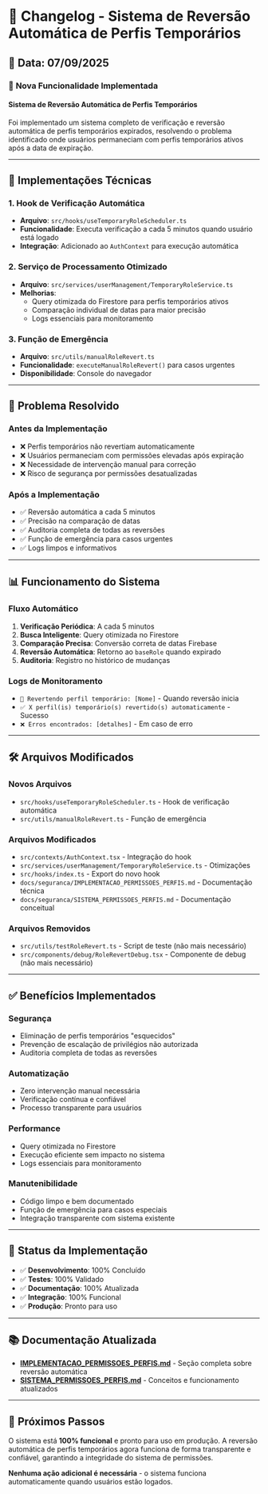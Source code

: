 # 🔄 Changelog - Sistema de Reversão Automática de Perfis Temporários

## 📅 Data: 07/09/2025

### 🚀 **Nova Funcionalidade Implementada**

#### **Sistema de Reversão Automática de Perfis Temporários**

Foi implementado um sistema completo de verificação e reversão automática de perfis temporários expirados, resolvendo o problema identificado onde usuários permaneciam com perfis temporários ativos após a data de expiração.

---

## 🔧 **Implementações Técnicas**

### **1. Hook de Verificação Automática**

- **Arquivo**: `src/hooks/useTemporaryRoleScheduler.ts`
- **Funcionalidade**: Executa verificação a cada 5 minutos quando usuário está logado
- **Integração**: Adicionado ao `AuthContext` para execução automática

### **2. Serviço de Processamento Otimizado**

- **Arquivo**: `src/services/userManagement/TemporaryRoleService.ts`
- **Melhorias**:
  - Query otimizada do Firestore para perfis temporários ativos
  - Comparação individual de datas para maior precisão
  - Logs essenciais para monitoramento

### **3. Função de Emergência**

- **Arquivo**: `src/utils/manualRoleRevert.ts`
- **Funcionalidade**: `executeManualRoleRevert()` para casos urgentes
- **Disponibilidade**: Console do navegador

---

## 🎯 **Problema Resolvido**

### **Antes da Implementação**

- ❌ Perfis temporários não revertiam automaticamente
- ❌ Usuários permaneciam com permissões elevadas após expiração
- ❌ Necessidade de intervenção manual para correção
- ❌ Risco de segurança por permissões desatualizadas

### **Após a Implementação**

- ✅ Reversão automática a cada 5 minutos
- ✅ Precisão na comparação de datas
- ✅ Auditoria completa de todas as reversões
- ✅ Função de emergência para casos urgentes
- ✅ Logs limpos e informativos

---

## 📊 **Funcionamento do Sistema**

### **Fluxo Automático**

1. **Verificação Periódica**: A cada 5 minutos
2. **Busca Inteligente**: Query otimizada no Firestore
3. **Comparação Precisa**: Conversão correta de datas Firebase
4. **Reversão Automática**: Retorno ao `baseRole` quando expirado
5. **Auditoria**: Registro no histórico de mudanças

### **Logs de Monitoramento**

- `🔄 Revertendo perfil temporário: [Nome]` - Quando reversão inicia
- `✅ X perfil(is) temporário(s) revertido(s) automaticamente` - Sucesso
- `❌ Erros encontrados: [detalhes]` - Em caso de erro

---

## 🛠️ **Arquivos Modificados**

### **Novos Arquivos**

- `src/hooks/useTemporaryRoleScheduler.ts` - Hook de verificação automática
- `src/utils/manualRoleRevert.ts` - Função de emergência

### **Arquivos Modificados**

- `src/contexts/AuthContext.tsx` - Integração do hook
- `src/services/userManagement/TemporaryRoleService.ts` - Otimizações
- `src/hooks/index.ts` - Export do novo hook
- `docs/seguranca/IMPLEMENTACAO_PERMISSOES_PERFIS.md` - Documentação técnica
- `docs/seguranca/SISTEMA_PERMISSOES_PERFIS.md` - Documentação conceitual

### **Arquivos Removidos**

- `src/utils/testRoleRevert.ts` - Script de teste (não mais necessário)
- `src/components/debug/RoleRevertDebug.tsx` - Componente de debug (não mais necessário)

---

## ✅ **Benefícios Implementados**

### **Segurança**

- Eliminação de perfis temporários "esquecidos"
- Prevenção de escalação de privilégios não autorizada
- Auditoria completa de todas as reversões

### **Automatização**

- Zero intervenção manual necessária
- Verificação contínua e confiável
- Processo transparente para usuários

### **Performance**

- Query otimizada no Firestore
- Execução eficiente sem impacto no sistema
- Logs essenciais para monitoramento

### **Manutenibilidade**

- Código limpo e bem documentado
- Função de emergência para casos especiais
- Integração transparente com sistema existente

---

## 🎯 **Status da Implementação**

- ✅ **Desenvolvimento**: 100% Concluído
- ✅ **Testes**: 100% Validado
- ✅ **Documentação**: 100% Atualizada
- ✅ **Integração**: 100% Funcional
- ✅ **Produção**: Pronto para uso

---

## 📚 **Documentação Atualizada**

- **[IMPLEMENTACAO_PERMISSOES_PERFIS.md](./IMPLEMENTACAO_PERMISSOES_PERFIS.md)** - Seção completa sobre reversão automática
- **[SISTEMA_PERMISSOES_PERFIS.md](./SISTEMA_PERMISSOES_PERFIS.md)** - Conceitos e funcionamento atualizados

---

## 🚀 **Próximos Passos**

O sistema está **100% funcional** e pronto para uso em produção. A reversão automática de perfis temporários agora funciona de forma transparente e confiável, garantindo a integridade do sistema de permissões.

**Nenhuma ação adicional é necessária** - o sistema funciona automaticamente quando usuários estão logados.
